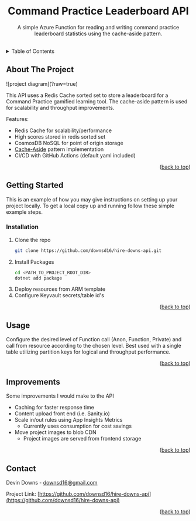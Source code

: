 <a name="readme-top"></a>

<br />
<div align="center">
  <h1 align="center">Command Practice Leaderboard API</h1>

  <p align="center">
    A simple Azure Function for reading and writing command practice leaderboard statistics using the cache-aside pattern.
    <br />
    <br />
  </p>
</div>



<!-- TABLE OF CONTENTS -->
<details>
  <summary>Table of Contents</summary>
  <ol>
    <li><a href="#about-the-project">About The Project</a></li>
    <li><a href="#getting-started">Getting Started</a></li>
    <li><a href="#usage">Usage</a></li>
    <li><a href="#improvements">Improvements</a></li>
    <li><a href="#contact">Contact</a></li>
  </ol>
</details>



<!-- ABOUT THE PROJECT -->

## About The Project

![project diagram](<GITHUB ASSET HREF>?raw=true)

This API uses a Redis Cache sorted set to store a leaderboard for a Command Practice gamified learning tool. The cache-aside pattern is used for scalability and throughput improvements.

Features:
- Redis Cache for scalability/performance
- High scores stored in redis sorted set
- CosmosDB NoSQL for point of origin storage
- <a href="https://learn.microsoft.com/en-us/azure/architecture/patterns/cache-aside">Cache-Aside</a> pattern implementation
- CI/CD with GitHub Actions (default yaml included)

<p align="right">(<a href="#readme-top">back to top</a>)</p>



<!-- GETTING STARTED -->
## Getting Started

This is an example of how you may give instructions on setting up your project locally.
To get a local copy up and running follow these simple example steps.


### Installation

1. Clone the repo
   ```sh
   git clone https://github.com/downsd16/hire-downs-api.git
   ```
3. Install Packages
   ```sh
   cd <PATH_TO_PROJECT_ROOT_DIR>
   dotnet add package
   ```
4. Deploy resources from ARM template
5. Configure Keyvault secrets/table id's

<p align="right">(<a href="#readme-top">back to top</a>)</p>



<!-- USAGE EXAMPLES -->
## Usage

Configure the desired level of Function call (Anon, Function, Private) and call from resource according to the chosen level. 
Best used with a single table utilizing partition keys for logical and throughput performance.

<p align="right">(<a href="#readme-top">back to top</a>)</p>



<!-- IMPROVEMENTS -->
## Improvements

Some improvements I would make to the API

- Caching for faster response time
- Content upload front end (i.e. Sanity.io)
- Scale in/out rules using App Insights Metrics
    - Currently uses consumption for cost savings
- Move project images to blob CDN
    - Project images are served from frontend storage

<p align="right">(<a href="#readme-top">back to top</a>)</p>



<!-- CONTACT -->
## Contact

Devin Downs - downsd16@gmail.com

Project Link: [https://github.com/downsd16/hire-downs-api](https://github.com/downsd16/hire-downs-api)

<p align="right">(<a href="#readme-top">back to top</a>)</p>



<!-- MARKDOWN LINKS & IMAGES -->

[contributors-shield]: https://img.shields.io/github/contributors/downsd16/hire-downs-api.svg?style=for-the-badge
[contributors-url]: https://github.com/downsd16/hire-downs-api/graphs/contributors
[forks-shield]: https://img.shields.io/github/forks/downsd16/hire-downs-api.svg?style=for-the-badge
[forks-url]: https://github.com/downsd16/hire-downs-api/network/members
[license-shield]: https://img.shields.io/github/license/downsd16/hire-downs-api.svg?style=for-the-badge
[license-url]: https://github.com/downsd16/hire-downs-api/blob/master/LICENSE.txt
[linkedin-shield]: https://img.shields.io/badge/-LinkedIn-black.svg?style=for-the-badge&logo=linkedin&colorB=555
[linkedin-url]: https://linkedin.com/in/linkedin_username
